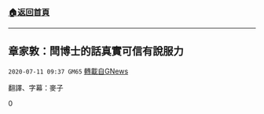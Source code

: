###  [:house:返回首頁](https://github.com/ourhimalayas/txt)
---

## 章家敦：閆博士的話真實可信有說服力
`2020-07-11 09:37 GM65` [轉載自GNews](https://gnews.org/zh-hant/260290/)

翻譯、字幕：麥子
 
0
